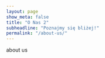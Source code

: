 ```yaml
--- 
layout: page
show_meta: false 
title: "O Nas 2" 
subheadline: "Poznajmy się bliżej!" 
permalink: "/about-us/"
--- 
```

about us